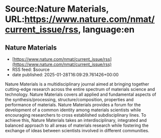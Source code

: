 # Source:Nature Materials, URL:https://www.nature.com/nmat/current_issue/rss, language:en

## Nature Materials
 - [https://www.nature.com/nmat/current_issue/rss](https://www.nature.com/nmat/current_issue/rss)
 - RSS feed: $source
 - date published: 2025-01-28T16:09:29.761426+00:00

Nature Materials is a multidisciplinary journal aimed at bringing together cutting-edge research across the entire spectrum of materials science and technology. Nature Materials covers all applied and fundamental aspects of the synthesis/processing, structure/composition, properties and performance of materials. Nature Materials provides a forum for the development of a common identity among materials scientists while encouraging researchers to cross established subdisciplinary lines. To achieve this, Nature Materials takes an interdisciplinary, integrated and balanced approach to all areas of materials research while fostering the exchange of ideas between scientists involved in different communities.

